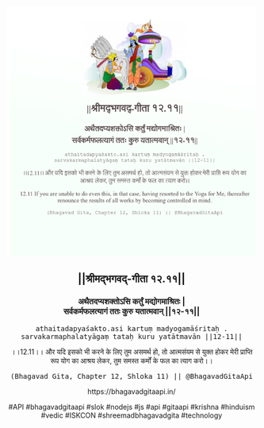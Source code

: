 <img src="../../asset/BG_12_11.png"/>
<center><h2>||श्रीमद्‍भगवद्‍-गीता १२.११||</h2>
<h3>अथैतदप्यशक्तोऽसि कर्तुं मद्योगमाश्रितः |<br/>सर्वकर्मफलत्यागं ततः कुरु यतात्मवान् ||१२-११||</h3>
<pre>athaitadapyaśakto.asi kartuṃ madyogamāśritaḥ .<br/>sarvakarmaphalatyāgaṃ tataḥ kuru yatātmavān ||12-11||</pre>
<p>।।12.11।। और यदि इसको भी करने के लिए तुम असमर्थ हो, तो आत्मसंयम से युक्त होकर मेरी प्राप्ति रूप योग का आश्रय लेकर, तुम समस्त कर्मों के फल का त्याग करो।।</p>
<pre>(Bhagavad Gita, Chapter 12, Shloka 11) || @BhagavadGitaApi</pre><p>https://bhagavadgitaapi.in/</p><p>#API #bhagavadgitaapi #slok #nodejs #js #api #gitaapi #krishna #hinduism #vedic #ISKCON #shreemadbhagavadgita #technology</p></center>